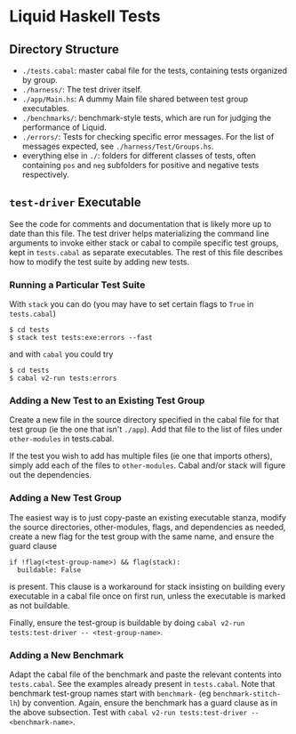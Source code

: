 # Liquid Haskell Tests

## Directory Structure

- `./tests.cabal`: master cabal file for the tests, containing tests organized
  by group.
- `./harness/`: The test driver itself.
- `./app/Main.hs`: A dummy Main file shared between test group executables.
- `./benchmarks/`: benchmark-style tests, which are run for judging the
  performance of Liquid.
- `./errors/`: Tests for checking specific error messages. For the list of
  messages expected, see `./harness/Test/Groups.hs`.
- everything else in `./`: folders for different classes of tests, often
  containing `pos` and `neg` subfolders for positive and negative tests
  respectively.


## `test-driver` Executable

See the code for comments and documentation that is likely more up to date than
this file. The test driver helps materializing the command line arguments to
invoke either stack or cabal to compile specific test groups, kept in
`tests.cabal` as separate executables. The rest of this file describes how to
modify the test suite by adding new tests.

### Running a Particular Test Suite

With `stack` you can do (you may have to set certain flags to `True` in `tests.cabal`)

```
$ cd tests
$ stack test tests:exe:errors --fast
```

and with `cabal` you could try

```
$ cd tests
$ cabal v2-run tests:errors
```

### Adding a New Test to an Existing Test Group

Create a new file in the source directory specified in the cabal file for that
test group (ie the one that isn't `./app`). Add that file to the list of files
under `other-modules` in tests.cabal.

If the test you wish to add has multiple files (ie one that imports others),
simply add each of the files to `other-modules`. Cabal and/or stack will figure
out the dependencies.

### Adding a New Test Group

The easiest way is to just copy-paste an existing executable stanza, modify the source
directories, other-modules, flags, and dependencies as needed, create a new flag
for the test group with the same name, and ensure the guard clause

```cabal
if !flag(<test-group-name>) && flag(stack):
  buildable: False
```

is present. This clause is a workaround for stack insisting on building every
executable in a cabal file once on first run, unless the executable is marked as
not buildable.

Finally, ensure the test-group is buildable by doing `cabal v2-run
tests:test-driver -- <test-group-name>`.

### Adding a New Benchmark

Adapt the cabal file of the benchmark and paste the relevant contents into
`tests.cabal`. See the examples already present in `tests.cabal`. Note that
benchmark test-group names start with `benchmark-` (eg `benchmark-stitch-lh`) by
convention. Again, ensure the benchmark has a guard clause as in the above
subsection. Test with `cabal v2-run tests:test-driver -- <benchmark-name>`.
